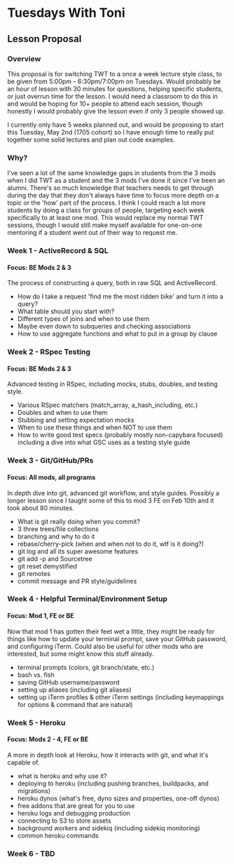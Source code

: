 # Tuesdays With Toni 
## Lesson Proposal

### Overview

This proposal is for switching TWT to a once a week lecture style class, to be given from 5:00pm - 6:30pm/7:00pm on Tuesdays. Would probably be an hour of lesson with 30 minutes for questions, helping specific students, or just overrun time for the lesson. I would need a classroom to do this in and would be hoping for 10+ people to attend each session, though honestly I would probably give the lesson even if only 3 people showed up.

I currently only have 5 weeks planned out, and would be proposing to start this Tuesday, May 2nd (1705 cohort) so I have enough time to really put together some solid lectures and plan out code examples.

### Why?

I've seen a lot of the same knowledge gaps in students from the 3 mods when I did TWT as a student and the 3 mods I've done it since I've been an alumni. There's so much knowledge that teachers needs to get through during the day that they don't always have time to focus more depth on a topic or the 'how' part of the process. I think I could reach a lot more students by doing a class for groups of people, targeting each week specifically to at least one mod. This would replace my normal TWT sessions, though I would still make myself available for one-on-one mentoring if a student went out of their way to request me.

### Week 1 - ActiveRecord & SQL
#### Focus: BE Mods 2 & 3

The process of constructing a query, both in raw SQL and ActiveRecord. 

- How do I take a request 'find me the most ridden bike' and turn it into a query?
- What table should you start with?
- Different types of joins and when to use them
- Maybe even down to subqueries and checking associations
- How to use aggregate functions and what to put in a group by clause

### Week 2 - RSpec Testing
#### Focus: BE Mods 2 & 3

Advanced testing in RSpec, including mocks, stubs, doubles, and testing style.

* Various RSpec matchers (match_array, a_hash_including, etc.)
* Doubles and when to use them
* Stubbing and setting expectation mocks
* When to use these things and when NOT to use them
* How to write good test specs (probably mostly non-capybara focused) including a dive into what GSC uses as a testing style guide

### Week 3 - Git/GitHub/PRs
#### Focus: All mods, all programs

In depth dive into git, advanced git workflow, and style guides. Possibly a longer lesson since I taught some of this to mod 3 FE on Feb 10th and it took about 80 minutes.

* What is git really doing when you commit?
* 3 three trees/file collections
* branching and why to do it
* rebase/cherry-pick (when and when not to do it, wtf is it doing?)
* git log and all its super awesome features
* git add -p and Sourcetree
* git reset demystified
* git remotes
* commit message and PR style/guidelines

### Week 4 - Helpful Terminal/Environment Setup
#### Focus: Mod 1, FE or BE

Now that mod 1 has gotten their feet wet a little, they might be ready for things like how to update your terminal prompt, save your GitHub password, and configuring iTerm. Could also be useful for other mods who are interested, but some might know this stuff already.

* terminal prompts (colors, git branch/state, etc.)
* bash vs. fish
* saving GitHub username/password
* setting up aliases (including git aliases)
* setting up iTerm profiles & other iTerm settings (including keymappings for options & command that are natural)

### Week 5 - Heroku
#### Focus: Mods 2 - 4, FE or BE

A more in depth look at Heroku, how it interacts with git, and what it's capable of.

* what is heroku and why use it?
* deploying to heroku (including pushing branches, buildpacks, and migrations)
* heroku dynos (what's free, dyno sizes and properties, one-off dynos)
* free addons that are great for you to use
* heroku logs and debugging production
* connecting to S3 to store assets
* background workers and sidekiq (including sidekiq monitoring)
* common heroku commands

### Week 6 - TBD
